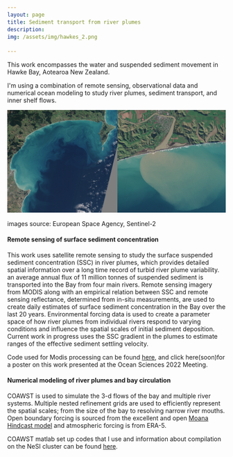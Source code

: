 ```yaml
---
layout: page
title: Sediment transport from river plumes
description: 
img: /assets/img/hawkes_2.png

---
```

This work encompasses the water and suspended sediment movement in Hawke Bay, Aotearoa New Zealand. 

[comment]: <> (There are a important range of scales involved from the nearshore to individual river plumes to inner shelf dynamics.)

I'm using a combination of remote sensing, observational data and numerical ocean modeling to study river plumes, sediment transport, and inner shelf flows.

<img src="/assets/img/s2_plume.png" alt="ex" width="900"/>

images source: European Space Agency, Sentinel-2

#### **Remote sensing of surface sediment concentration**

This work uses satellite remote sensing to study the surface suspended sediment concentration (SSC) in river plumes, which provides detailed spatial information over a long time record of turbid river plume variability. an average annual flux of 11 million tonnes of suspended sediment is transported into the Bay from four main rivers. Remote sensing imagery from MODIS along with an empirical relation between SSC and remote sensing reflectance, determined from in-situ measurements, are used to create daily estimates of surface sediment concentration in the Bay over the last 20 years. Environmental forcing data is used to create a parameter space of how river plumes from individual rivers respond to varying conditions and influence the spatial scales of initial sediment deposition. Current work in  progress uses the SSC gradient in the plumes to estimate ranges of the effective sediment settling velocity.

Code used for Modis processing can be found [here](https://github.com/tedconroy/modis-remote-sensing), and click here(soon)for a poster on this work presented at the Ocean Sciences 2022 Meeting. 

#### **Numerical modeling of river plumes and bay circulation**
COAWST is used to simulate the 3-d flows of the bay and multiple river systems. Multiple nested refinement grids are used to efficiently represent the spatial scales; from the size of the bay to resolving narrow river mouths. Open boundary forcing is sourced from the excellent and open [Moana Hindcast model](https://www.moanaproject.org/hindcast) and atmospheric forcing is from ERA-5.

COAWST matlab set up codes that I use and information about compilation on the NeSI cluster can be found [here](https://github.com/tedconroy/ocean-model-codes/tree/master/coawst).
